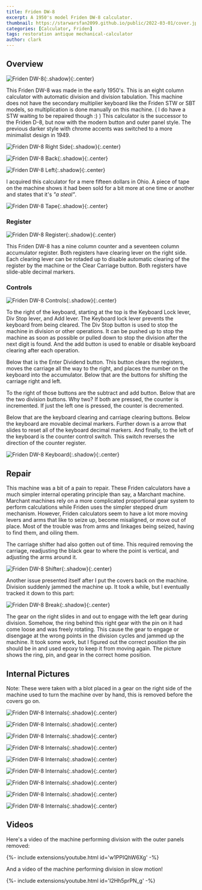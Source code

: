 ```yaml
---
title: Friden DW-8
excerpt: A 1950's model Friden DW-8 calculator.
thumbnail: https://starwarsfan2099.github.io/public/2022-03-01/cover.jpg
categories: [Calculator, Friden]
tags: restoration antique mechanical-calculator
author: clark
---
```


## Overview 


![Friden DW-8](https://starwarsfan2099.github.io/public/2022-03-01/main.jpg){:.shadow}{:.center}


This Friden DW-8 was made in the early 1950's. This is an eight column calculator with automatic division and division tabulation. This machine does not have the secondary multiplier keyboard like the Friden STW or SBT models, so multiplication is done manually on this machine. ( I do have a STW waiting to be repaired though :) ) This calculator is the successor to the Friden D-8, but now with the modern button and outer panel style. The previous darker style with chrome accents was switched to a more minimalist design in 1949.


![Friden DW-8 Right Side](https://starwarsfan2099.github.io/public/2022-03-01/right_side.jpg){:.shadow}{:.center}



![Friden DW-8 Back](https://starwarsfan2099.github.io/public/2022-03-01/back.jpg){:.shadow}{:.center}



![Friden DW-8 Left](https://starwarsfan2099.github.io/public/2022-03-01/left_side.jpg){:.shadow}{:.center}


I acquired this calculator for a mere fifteen dollars in Ohio. A piece of tape on the machine shows it had been sold for a bit more at one time or another and states that it's *"a steal"*.


![Friden DW-8 Tape](https://starwarsfan2099.github.io/public/2022-03-01/tape.jpg){:.shadow}{:.center}


### Register


![Friden DW-8 Register](https://starwarsfan2099.github.io/public/2022-03-01/register.jpg){:.shadow}{:.center}


This Friden DW-8 has a nine column counter and a seventeen column accumulator register. Both registers have clearing lever on the right side. Each clearing lever can be rotaded up to disable automatic clearing of the register by the machine or the Clear Carriage button. Both registers have slide-able decimal markers.

### Controls


![Friden DW-8 Controls](https://starwarsfan2099.github.io/public/2022-03-01/controls.jpg){:.shadow}{:.center}


To the right of the keyboard, starting at the top is the Keyboard Lock lever, Div Stop lever, and Add lever. The Keyboard lock lever prevents the keyboard from being cleared. The Div Stop button is used to stop the machine in division or other operations. It can be pushed up to stop the machine as soon as possible or pulled down to stop the division after the next digit is found. And the add button is used to enable or disable keyboard clearing after each operation. 

Below that is the Enter Dividend button. This button clears the registers, moves the carriage all the way to the right, and places the number on the keyboard into the accumulator. Below that are the buttons for shifting the carriage right and left. 

To the right of those buttons are the subtract and add button. Below that are the two division buttons. Why two? If both are pressed, the counter is incremented. If just the left one is pressed, the counter is decremented. 

Below that are the keyboard clearing and carriage clearing buttons. Below the keyboard are movable decimal markers. Further down is a arrow that slides to reset all of the keyboard decimal markers. And finally, to the left of the keyboard is the counter control switch. This switch reverses the direction of the counter register. 


![Friden DW-8 Keyboard](https://starwarsfan2099.github.io/public/2022-03-01/keyboard.jpg){:.shadow}{:.center}


## Repair

This machine was a bit of a pain to repair. These Friden calculators have a much simpler internal operating principle than say, a Marchant machine. Marchant machines rely on a more complicated proportional gear system to perform calculations while Friden uses the simpler stepped drum mechanism. However, Friden calculators seem to have a lot more moving levers and arms that like to seize up, become misaligned, or move out of place. Most of the trouble was from arms and linkages being seized, having to find them, and oiling them. 

The carriage shifter had also gotten out of time. This required removing the carriage, readjusting the black gear to where the point is vertical, and adjusting the arms around it. 


![Friden DW-8 Shifter](https://starwarsfan2099.github.io/public/2022-03-01/shifter.jpg){:.shadow}{:.center}


Another issue presented itself after I put the covers back on the machine. Division suddenly jammed the machine up. It took a while, but I eventually tracked it down to this part:


![Friden DW-8 Break](https://starwarsfan2099.github.io/public/2022-03-01/break.jpg){:.shadow}{:.center}


The gear on the right slides in and out to engage with the left gear during division. Somehow, the ring behind this right gear with the pin on it had come loose and was freely rotating. This cause the gear to engage or disengage at the wrong points in the division cycles and jammed up the machine. It took some work, but I figured out the correct position the pin should be in and used epoxy to keep it from moving again. The picture shows the ring, pin, and gear in the correct home position. 


## Internal Pictures

Note: These were taken with a blot placed in a gear on the right side of the machine used to turn the machine over by hand, this is removed before the covers go on.


![Friden DW-8 Internals](https://starwarsfan2099.github.io/public/2022-03-01/internal_1.jpg){:.shadow}{:.center}



![Friden DW-8 Internals](https://starwarsfan2099.github.io/public/2022-03-01/internal_2.jpg){:.shadow}{:.center}



![Friden DW-8 Internals](https://starwarsfan2099.github.io/public/2022-03-01/internal_3.jpg){:.shadow}{:.center}



![Friden DW-8 Internals](https://starwarsfan2099.github.io/public/2022-03-01/internal_4.jpg){:.shadow}{:.center}



![Friden DW-8 Internals](https://starwarsfan2099.github.io/public/2022-03-01/internal_5.jpg){:.shadow}{:.center}



![Friden DW-8 Internals](https://starwarsfan2099.github.io/public/2022-03-01/internal_6.jpg){:.shadow}{:.center}



![Friden DW-8 Internals](https://starwarsfan2099.github.io/public/2022-03-01/internal_7.jpg){:.shadow}{:.center}



![Friden DW-8 Internals](https://starwarsfan2099.github.io/public/2022-03-01/internal_8.jpg){:.shadow}{:.center}



![Friden DW-8 Internals](https://starwarsfan2099.github.io/public/2022-03-01/internal_9.jpg){:.shadow}{:.center}


## Videos

Here's a video of the machine performing division with the outer panels removed:

<div>{%- include extensions/youtube.html id='w1PPIQhW6Xg' -%}</div>

And a video of the machine performing division in slow motion!

<div>{%- include extensions/youtube.html id='I2Hh5prPN_g' -%}</div>